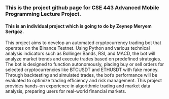 ### This is the project github page for CSE 443 Advanced Mobile Programming Lecture Project.
#### This is an individual project which is going to do by Zeynep Meryem Sertgöz.

This project aims to develop an automated cryptocurrency trading bot that operates on the Binance Testnet. Using Python and various technical analysis indicators such as Bollinger Bands, RSI, and MACD, the bot will analyze market trends and execute trades based on predefined strategies. The bot is designed to function autonomously, placing buy or sell orders for selected cryptocurrencies like BTCUSDT and ETHUSDT with fake money. Through backtesting and simulated trades, the bot’s performance will be evaluated to optimize trading efficiency and risk management. This project provides hands-on experience in algorithmic trading and market data analysis, preparing users for real-world financial markets.